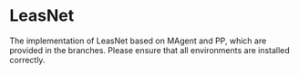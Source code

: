 # LeasNet
The implementation of LeasNet based on MAgent and PP, which are provided in the branches. 
Please ensure that all environments are installed correctly.
